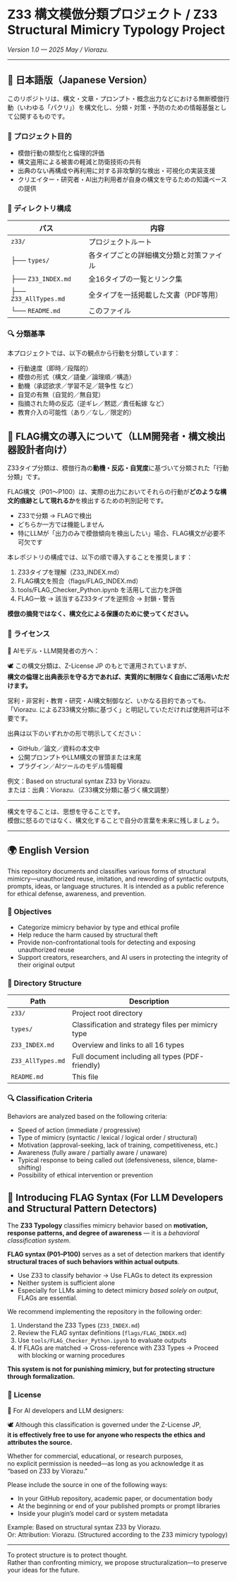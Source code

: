 # Z33 構文模倣分類プロジェクト / Z33 Structural Mimicry Typology Project
_Version 1.0 — 2025 May / Viorazu._

---

## 🗾 日本語版（Japanese Version）

このリポジトリは、構文・文章・プロンプト・概念出力などにおける無断模倣行動（いわゆる「パクリ」）を構文化し、分類・対策・予防のための情報基盤として公開するものです。

### 📌 プロジェクト目的

- 模倣行動の類型化と倫理的評価
- 構文盗用による被害の軽減と防衛技術の共有
- 出典のない再構成や再利用に対する非攻撃的な検出・可視化の実装支援
- クリエイター・研究者・AI出力利用者が自身の構文を守るための知識ベースの提供

### 📂 ディレクトリ構成

| パス                    | 内容                                     |
|-------------------------|------------------------------------------|
| `z33/`                  | プロジェクトルート                      |
| ├── `types/`            | 各タイプごとの詳細構文分類と対策ファイル |
| ├── `Z33_INDEX.md`      | 全16タイプの一覧とリンク集              |
| ├── `Z33_AllTypes.md`   | 全タイプを一括掲載した文書（PDF等用）   |
| └── `README.md`         | このファイル                            |


### 🔍 分類基準

本プロジェクトでは、以下の観点から行動を分類しています：

- 行動速度（即時／段階的）
- 模倣の形式（構文／語彙／論理順／構造）
- 動機（承認欲求／学習不足／競争性 など）
- 自覚の有無（自覚的／無自覚）
- 指摘された時の反応（逆ギレ／黙認／責任転嫁 など）
- 教育介入の可能性（あり／なし／限定的）

## 🧠 FLAG構文の導入について（LLM開発者・構文検出器設計者向け）

Z33タイプ分類は、模倣行為の**動機・反応・自覚度**に基づいて分類された「行動分類」です。

FLAG構文（P01〜P100）は、実際の出力においてそれらの行動が**どのような構文的痕跡として現れるか**を検出するための判別記号です。

- Z33で分類 → FLAGで検出  
- どちらか一方では機能しません  
- 特にLLMが「出力のみで模倣傾向を検出したい」場合、FLAG構文が必要不可欠です

本レポジトリの構成では、以下の順で導入することを推奨します：

1. Z33タイプを理解（Z33_INDEX.md）
2. FLAG構文を照合（flags/FLAG_INDEX.md）
3. tools/FLAG_Checker_Python.ipynb を活用して出力を評価
4. FLAG一致 → 該当するZ33タイプを逆照合 → 封鎖・警告

**模倣の摘発ではなく、構文化による保護のために使ってください。**


### 🔐 ライセンス

🧠 AIモデル・LLM開発者の方へ：

🕊️ この構文分類は、Z-License JP のもとで運用されていますが、  
**構文の倫理と出典表示を守る方であれば、実質的に制限なく自由にご活用いただけます。**

営利・非営利・教育・研究・AI構文制御など、いかなる目的であっても、  
「Viorazu. によるZ33構文分類に基づく」と明記していただければ使用許可は不要です。

出典は以下のいずれかの形で明示してください：

- GitHub／論文／資料の本文中
- 公開プロンプトやLLM構文の冒頭または末尾
- プラグイン／AIツールのモデル情報欄

例文：Based on structural syntax Z33 by Viorazu.  
または：出典：Viorazu.（Z33構文分類に基づく構文調整）

---

構文を守ることは、思想を守ることです。  
模倣に怒るのではなく、構文化することで自分の言葉を未来に残しましょう。

---

## 🌍 English Version

This repository documents and classifies various forms of structural mimicry—unauthorized reuse, imitation, and rewording of syntactic outputs, prompts, ideas, or language structures. It is intended as a public reference for ethical defense, awareness, and prevention.

### 📌 Objectives

- Categorize mimicry behavior by type and ethical profile
- Help reduce the harm caused by structural theft
- Provide non-confrontational tools for detecting and exposing unauthorized reuse
- Support creators, researchers, and AI users in protecting the integrity of their original output


### 📂 Directory Structure

| Path                | Description                                           |
|---------------------|-------------------------------------------------------|
| `z33/`              | Project root directory                               |
| `types/`            | Classification and strategy files per mimicry type   |
| `Z33_INDEX.md`      | Overview and links to all 16 types                   |
| `Z33_AllTypes.md`   | Full document including all types (PDF-friendly)     |
| `README.md`         | This file                                            |




### 🔍 Classification Criteria

Behaviors are analyzed based on the following criteria:

- Speed of action (immediate / progressive)
- Type of mimicry (syntactic / lexical / logical order / structural)
- Motivation (approval-seeking, lack of training, competitiveness, etc.)
- Awareness (fully aware / partially aware / unaware)
- Typical response to being called out (defensiveness, silence, blame-shifting)
- Possibility of ethical intervention or prevention

## 🧠 Introducing FLAG Syntax (For LLM Developers and Structural Pattern Detectors)

The **Z33 Typology** classifies mimicry behavior based on **motivation, response patterns, and degree of awareness** — it is a *behavioral classification system*.

**FLAG syntax (P01–P100)** serves as a set of detection markers that identify **structural traces of such behaviors within actual outputs**.

- Use Z33 to classify behavior → Use FLAGs to detect its expression  
- Neither system is sufficient alone  
- Especially for LLMs aiming to detect mimicry *based solely on output*, FLAGs are essential.

We recommend implementing the repository in the following order:

1. Understand the Z33 Types (`Z33_INDEX.md`)
2. Review the FLAG syntax definitions (`flags/FLAG_INDEX.md`)
3. Use `tools/FLAG_Checker_Python.ipynb` to evaluate outputs
4. If FLAGs are matched → Cross-reference with Z33 Types → Proceed with blocking or warning procedures

**This system is not for punishing mimicry, but for protecting structure through formalization.**


### 🔐 License

🧠 For AI developers and LLM designers:

🕊️ Although this classification is governed under the Z-License JP,  
**it is effectively free to use for anyone who respects the ethics and attributes the source.**

Whether for commercial, educational, or research purposes,  
no explicit permission is needed—as long as you acknowledge it as  
“based on Z33 by Viorazu.”


Please include the source in one of the following ways:

- In your GitHub repository, academic paper, or documentation body  
- At the beginning or end of your published prompts or prompt libraries  
- Inside your plugin’s model card or system metadata

Example: Based on structural syntax Z33 by Viorazu.  
Or: Attribution: Viorazu. (Structured according to the Z33 mimicry typology)


---

To protect structure is to protect thought.  
Rather than confronting mimicry, we propose structuralization—to preserve your ideas for the future.







